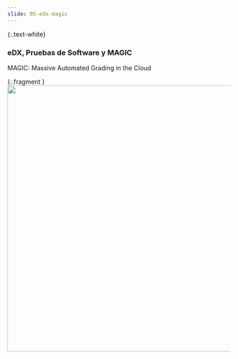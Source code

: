 ```yaml
---
slide: 05-edx-magic
---
```


{:.text-white}
### eDX, Pruebas de Software y MAGIC

MAGIC: Massive Automated Grading in the Cloud

{:.fragment }
<img src="https://res.cloudinary.com/boolean-spa/image/upload/v1659649665/events/MAGIC2_vkebvg.png" width="600">
